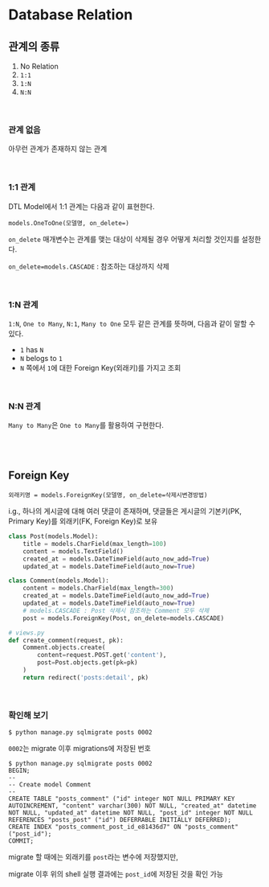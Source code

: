 # Database Relation

## 관계의 종류

1. No Relation
2. `1:1`
3. `1:N`
4. `N:N`

<br>

### 관계 없음

아무런 관계가 존재하지 않는 관계

<br>

### 1:1 관계

DTL Model에서 1:1 관계는 다음과 같이 표현한다.

`models.OneToOne(모델명, on_delete=)`

`on_delete` 매개변수는 관계를 맺는 대상이 삭제될 경우 어떻게 처리할 것인지를 설정한다.

`on_delete=models.CASCADE` : 참조하는 대상까지 삭제

<br>

### 1:N 관계

`1:N`, `One to Many`, `N:1`, `Many to One` 모두 같은 관계를 뜻하며, 다음과 같이 말할 수 있다.

- `1` has `N`
- `N` belogs to `1`
- `N` 쪽에서 `1`에 대한 Foreign Key(외래키)를 가지고 조회

<br>

### N:N 관계

`Many to Many`은 `One to Many`를 활용하여 구현한다.

<br><br>

## Foreign Key

`외래키명 = models.ForeignKey(모델명, on_delete=삭제시변경방법)`

i.g., 하나의 게시글에 대해 여러 댓글이 존재하며, 댓글들은 게시글의 기본키(PK, Primary Key)를 외래키(FK, Foreign Key)로 보유

```python
class Post(models.Model):
    title = models.CharField(max_length=100)
    content = models.TextField()
    created_at = models.DateTimeField(auto_now_add=True)
    updated_at = models.DateTimeField(auto_now=True)

class Comment(models.Model):
    content = models.CharField(max_length=300)
    created_at = models.DateTimeField(auto_now_add=True)
    updated_at = models.DateTimeField(auto_now=True)
    # models.CASCADE : Post 삭제시 참조하는 Comment 모두 삭제
    post = models.ForeignKey(Post, on_delete=models.CASCADE)
```

```python
# views.py
def create_comment(request, pk):
    Comment.objects.create(
        content=request.POST.get('content'),
        post=Post.objects.get(pk=pk)
    )
    return redirect('posts:detail', pk)
```

<br>

### 확인해 보기

`$ python manage.py sqlmigrate posts 0002`

`0002`는 migrate 이후 migrations에 저장된 번호

```shell
$ python manage.py sqlmigrate posts 0002
BEGIN;
--
-- Create model Comment
--
CREATE TABLE "posts_comment" ("id" integer NOT NULL PRIMARY KEY AUTOINCREMENT, "content" varchar(300) NOT NULL, "created_at" datetime NOT NULL, "updated_at" datetime NOT NULL, "post_id" integer NOT NULL REFERENCES "posts_post" ("id") DEFERRABLE INITIALLY DEFERRED);
CREATE INDEX "posts_comment_post_id_e81436d7" ON "posts_comment" ("post_id");
COMMIT;
```

migrate 할 때에는 외래키를 `post`라는 변수에 저장했지만,

migrate 이후 위의 shell 실행 결과에는 `post_id`에 저장된 것을 확인 가능